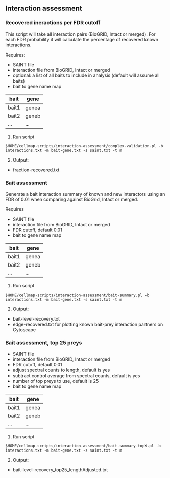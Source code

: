 ## Interaction assessment

### Recovered ineractions per FDR cutoff

This script will take all interaction pairs (BioGRID, Intact or merged). For each FDR probability it will calculate the percentage of recovered known interactions.

Requires:
* SAINT file
* interaction file from BioGRID, Intact or merged
* optional: a list of all baits to include in analysis (default will assume all baits)
* bait to gene name map

| bait  | gene  |
|-------|-------|
| bait1 | genea |
| bait2 | geneb |
| ...   | ...   |

1. Run script
```
$HOME/cellmap-scripts/interaction-assessment/complex-validation.pl -b interactions.txt -m bait-gene.txt -s saint.txt -t m
```

2.	Output:
* fraction-recovered.txt

### Bait assessment

Generate a bait interaction summary of known and new interactors using an FDR of 0.01 when comparing against BioGrid, Intact or merged.

Requires
* SAINT file
* interaction file from BioGRID, Intact or merged
* FDR cutoff, default 0.01
* bait to gene name map

| bait  | gene  |
|-------|-------|
| bait1 | genea |
| bait2 | geneb |
| ...   | ...   |

1. Run script
```
$HOME/cellmap-scripts/interaction-assessment/bait-summary.pl -b interactions.txt -m bait-gene.txt -s saint.txt -t m
```

2.	Output:
* bait-level-recovery.txt
* edge-recovered.txt for plotting known bait-prey interaction partners on Cytoscape

### Bait assessment, top 25 preys

* SAINT file
* interaction file from BioGRID, Intact or merged
* FDR cutoff, default 0.01
* adjust spectral counts to length, default is yes
* subtract control average from spectral counts, default is yes
* number of top preys to use, default is 25
* bait to gene name map

| bait  | gene  |
|-------|-------|
| bait1 | genea |
| bait2 | geneb |
| ...   | ...   |

1. Run script
```
$HOME/cellmap-scripts/interaction-assessment/bait-summary-topX.pl -b interactions.txt -m bait-gene.txt -s saint.txt -t m
```

2.	Output:
* bait-level-recovery_top25_lengthAdjusted.txt